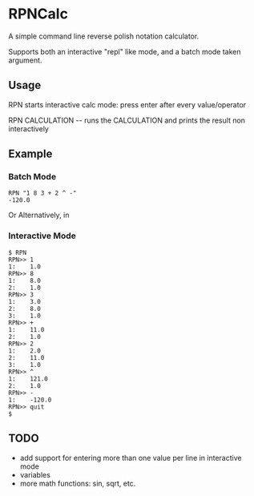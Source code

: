 # RPNCalc

A simple command line reverse polish notation calculator.

Supports both an interactive "repl" like mode, and a batch
mode taken argument.

## Usage
RPN starts interactive calc mode: press enter after every value/operator

RPN CALCULATION -- runs the CALCULATION and prints the result non interactively

## Example
### Batch Mode
    RPN "1 8 3 + 2 ^ -"
    -120.0

Or Alternatively, in

### Interactive Mode
    $ RPN
    RPN>> 1
    1:    1.0
    RPN>> 8
    1:    8.0
    2:    1.0
    RPN>> 3
    1:    3.0
    2:    8.0
    3:    1.0
    RPN>> +
    1:    11.0
    2:    1.0
    RPN>> 2
    1:    2.0
    2:    11.0
    3:    1.0
    RPN>> ^
    1:    121.0
    2:    1.0
    RPN>> -
    1:    -120.0
    RPN>> quit
    $ 

## TODO
 * add support for entering more than one value per line in interactive mode
 * variables
 * more math functions: sin, sqrt, etc.
